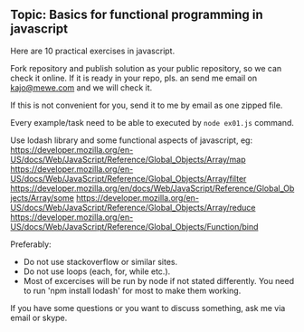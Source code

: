 ## Topic: Basics for functional programming in javascript

Here are 10 practical exercises in javascript.

Fork repository and publish solution as your public repository, so we can check it online.
If it is ready in your repo, pls. an send me email on kajo@mewe.com and we will check it.

If this is not convenient for you, send it to me by email as one zipped file.

Every example/task need to be able to executed by `node ex01.js` command.

Use lodash library and some functional aspects of javascript, eg:
https://developer.mozilla.org/en-US/docs/Web/JavaScript/Reference/Global_Objects/Array/map
https://developer.mozilla.org/en-US/docs/Web/JavaScript/Reference/Global_Objects/Array/filter
https://developer.mozilla.org/en/docs/Web/JavaScript/Reference/Global_Objects/Array/some
https://developer.mozilla.org/en-US/docs/Web/JavaScript/Reference/Global_Objects/Array/reduce
https://developer.mozilla.org/en-US/docs/Web/JavaScript/Reference/Global_Objects/Function/bind

Preferably:

* Do not use stackoverflow or similar sites.
* Do not use loops (each, for, while etc.).
* Most of excercises will be run by node if not stated differently. You need to run 'npm install lodash' for most to make them working.

If you have some questions or you want to discuss something, ask me via email or skype.